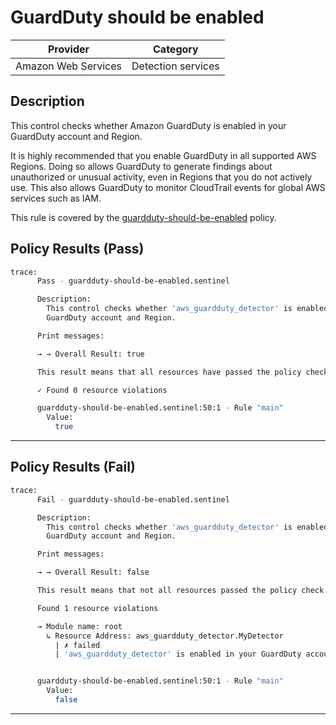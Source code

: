 # GuardDuty should be enabled

| Provider            | Category           |
|---------------------|--------------------|
| Amazon Web Services | Detection services |

## Description

This control checks whether Amazon GuardDuty is enabled in your GuardDuty account and Region.

It is highly recommended that you enable GuardDuty in all supported AWS Regions. Doing so allows GuardDuty to generate findings about unauthorized or unusual activity, even in Regions that you do not actively use. This also allows GuardDuty to monitor CloudTrail events for global AWS services such as IAM.

This rule is covered by the [guardduty-should-be-enabled](https://github.com/hashicorp/policy-library-FSBP-Policy-Set-for-AWS-Terraform/blob/main/policies/guardduty/guardduty-should-be-enabled.sentinel) policy.

## Policy Results (Pass)
```bash
trace:
      Pass - guardduty-should-be-enabled.sentinel

      Description:
        This control checks whether 'aws_guardduty_detector' is enabled in your
        GuardDuty account and Region.

      Print messages:

      → → Overall Result: true

      This result means that all resources have passed the policy check for the policy guardduty-should-be-enabled.

      ✓ Found 0 resource violations

      guardduty-should-be-enabled.sentinel:50:1 - Rule "main"
        Value:
          true
```

---

## Policy Results (Fail)
```bash
trace:
      Fail - guardduty-should-be-enabled.sentinel

      Description:
        This control checks whether 'aws_guardduty_detector' is enabled in your
        GuardDuty account and Region.

      Print messages:

      → → Overall Result: false

      This result means that not all resources passed the policy check and the protected behavior is not allowed for the policy guardduty-should-be-enabled.

      Found 1 resource violations

      → Module name: root
        ↳ Resource Address: aws_guardduty_detector.MyDetector
          | ✗ failed
          | 'aws_guardduty_detector' is enabled in your GuardDuty account and Region. Refer to https://docs.aws.amazon.com/securityhub/latest/userguide/guardduty-controls.html#guardduty-1 for more details.


      guardduty-should-be-enabled.sentinel:50:1 - Rule "main"
        Value:
          false
```

---